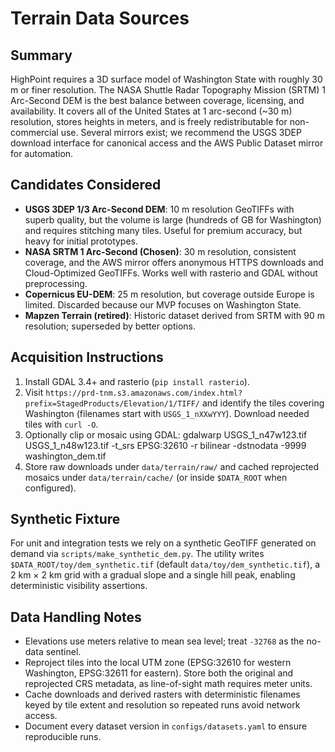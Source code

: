 # Terrain Data Sources

## Summary

HighPoint requires a 3D surface model of Washington State with roughly 30 m or finer resolution. The NASA Shuttle Radar Topography Mission (SRTM) 1 Arc-Second DEM is the best balance between coverage, licensing, and availability. It covers all of the United States at 1 arc-second (~30 m) resolution, stores heights in meters, and is freely redistributable for non-commercial use. Several mirrors exist; we recommend the USGS 3DEP download interface for canonical access and the AWS Public Dataset mirror for automation.

## Candidates Considered

* **USGS 3DEP 1/3 Arc-Second DEM**: 10 m resolution GeoTIFFs with superb quality, but the volume is large (hundreds of GB for Washington) and requires stitching many tiles. Useful for premium accuracy, but heavy for initial prototypes.
* **NASA SRTM 1 Arc-Second (Chosen)**: 30 m resolution, consistent coverage, and the AWS mirror offers anonymous HTTPS downloads and Cloud-Optimized GeoTIFFs. Works well with rasterio and GDAL without preprocessing.
* **Copernicus EU-DEM**: 25 m resolution, but coverage outside Europe is limited. Discarded because our MVP focuses on Washington State.
* **Mapzen Terrain (retired)**: Historic dataset derived from SRTM with 90 m resolution; superseded by better options.

## Acquisition Instructions

1. Install GDAL 3.4+ and rasterio (`pip install rasterio`).
2. Visit `https://prd-tnm.s3.amazonaws.com/index.html?prefix=StagedProducts/Elevation/1/TIFF/` and identify the tiles covering Washington (filenames start with `USGS_1_nXXwYYY`). Download needed tiles with `curl -O`.
3. Optionally clip or mosaic using GDAL:
       gdalwarp USGS_1_n47w123.tif USGS_1_n48w123.tif -t_srs EPSG:32610 -r bilinear -dstnodata -9999 washington_dem.tif
4. Store raw downloads under `data/terrain/raw/` and cached reprojected mosaics under `data/terrain/cache/` (or inside `$DATA_ROOT` when configured).

## Synthetic Fixture

For unit and integration tests we rely on a synthetic GeoTIFF generated on demand via `scripts/make_synthetic_dem.py`. The utility writes `$DATA_ROOT/toy/dem_synthetic.tif` (default `data/toy/dem_synthetic.tif`), a 2 km × 2 km grid with a gradual slope and a single hill peak, enabling deterministic visibility assertions.

## Data Handling Notes

* Elevations use meters relative to mean sea level; treat `-32768` as the no-data sentinel.
* Reproject tiles into the local UTM zone (EPSG:32610 for western Washington, EPSG:32611 for eastern). Store both the original and reprojected CRS metadata, as line-of-sight math requires meter units.
* Cache downloads and derived rasters with deterministic filenames keyed by tile extent and resolution so repeated runs avoid network access.
* Document every dataset version in `configs/datasets.yaml` to ensure reproducible runs.

